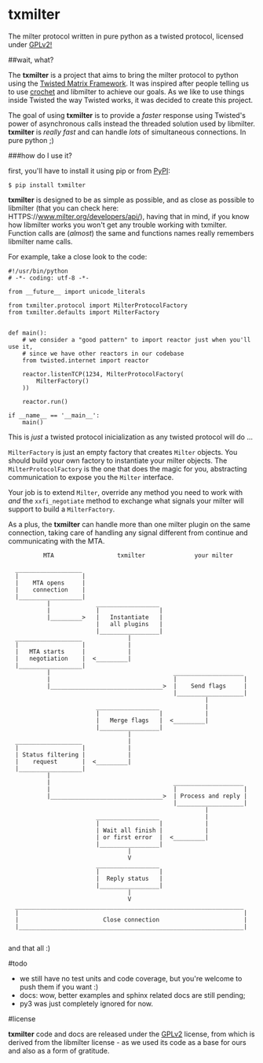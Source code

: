 txmilter
========

The milter protocol written in pure python as a twisted protocol, licensed under [GPLv2!](../master/LICENSE)

##wait, what?

The **txmilter** is a project that aims to bring the milter protocol to python using the [Twisted Matrix Framework](https://twistedmatrix.com/trac/). It was inspired after people telling us to use [crochet](https://pypi.python.org/pypi/crochet/) and libmilter to achieve our goals. As we like to use things inside Twisted the way Twisted works, it was decided to create this project.

The goal of using **txmilter** is to provide a _faster_ response using Twisted's power of asynchronous calls instead the threaded solution used by libmilter. **txmilter** is _really fast_ and can handle _lots_ of simultaneous connections. In pure python ;)

###how do I use it?

first, you'll have to install it using pip or from [PyPI](https://pypi.python.org/pypi/txmilter):

```
$ pip install txmilter
```

**txmilter** is designed to be as simple as possible, and as close as possible to libmilter (that you can check here: HTTPS://www.milter.org/developers/api/), having that in mind, if you know how libmilter works you won't get any trouble 
working with txmilter. Function calls are (_almost_) the same and functions names really remembers libmilter name calls.

For example, take a close look to the code:


```
#!/usr/bin/python
# -*- coding: utf-8 -*-

from __future__ import unicode_literals

from txmilter.protocol import MilterProtocolFactory
from txmilter.defaults import MilterFactory


def main():
    # we consider a "good pattern" to import reactor just when you'll use it,
    # since we have other reactors in our codebase
    from twisted.internet import reactor

    reactor.listenTCP(1234, MilterProtocolFactory( 
        MilterFactory()
    ))

    reactor.run()

if __name__ == '__main__':
    main()

```

This is _just_ a twisted protocol inicialization as any twisted protocol will do ...

`MilterFactory` is just an empty factory that creates `Milter` objects. You should build your own factory to instantiate your milter objects. The `MilterProtocolFactory` is the one that does the magic for you, abstracting communication to expose you the `Milter` interface.

Your job is to extend `Milter`, override any method you need to work with _and_ the `xxfi_negotiate` method to exchange what signals your milter will support to build a `MilterFactory`.

As a plus, the **txmilter** can handle more than one milter plugin on the same connection, taking care of handling any signal different from continue and communicating with the MTA.


```
          MTA                  txmilter              your milter

  ___________________
  |                  |
  |    MTA opens     |
  |    connection    |
  |__________________|
           |             __________________
           |             |                 |
           |_________>   |   Instantiate   |
                         |   all plugins   |
                         |_________________|
  ___________________             |
  |                  |            |
  |   MTA starts     |            |
  |   negotiation    |  <_________|
  |__________________|
           |                                   ____________________
           |                                   |                   |
           |________________________________>  |    Send flags     |
                                               |___________________|
                                                        |
                         __________________             |
                         |                 |            |
                         |   Merge flags   |  <_________|
                         |_________________|
                                  |
  ___________________             |
  |                  |            |
  | Status filtering |            |
  |    request       |  <_________|
  |__________________|
           |
           |                                   ____________________
           |                                   |                   |
           |________________________________>  | Process and reply |
                                               |___________________|
                                                        |
                         __________________             |
                         |                 |            |
                         | Wait all finish |            |
                         | or first error  |  <_________|
                         |_________________|
                                  |
                                  V
                         __________________
                         |                 |
                         |  Reply status   |
                         |_________________|
                                  |
                                  V
  _________________________________________________________________
  |                                                                |
  |                        Close connection                        |
  |________________________________________________________________|
    
``` 

and that all :)

#todo

* we still have no test units and code coverage, but you're welcome to push them if you want :)
* docs: wow, better examples and sphinx related docs are still pending;
* py3 was just completely ignored for now.


#license

**txmilter** code and docs are released under the [GPLv2](../master/LICENSE) license, from which is derived from the libmilter license - as we used its code as a base for ours and also as a form of gratitude.
